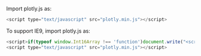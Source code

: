 

Import plotly.js as:

```js
<script type="text/javascript" src="plotly.min.js"></script>

```

To support IE9, import plotly.js as:

```js
<script>if(typeof window.Int16Array !== 'function')document.write("<scri"+"pt src='extras/typedarray.min.js'></scr"+"ipt>");</script>
<script type="text/javascript" src="plotly.min.js"></script>
```
